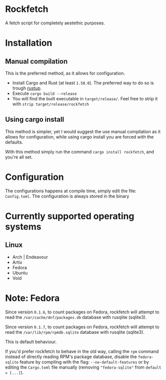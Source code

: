 # Rockfetch

A fetch script for completely aestethic purposes.

# Installation

## Manual compilation
This is the preferred method, as it allows for configuration.

* Install Cargo and Rust (at least `1.58.0`). The preferred way to do so is trough [rustup](https://rustup.rs/).
* Execute `cargo build --release`
* You will find the built executable in `target/release/`. Feel free to strip it with `strip target/release/rockfetch`

## Using cargo install
This method is simpler, yet I would suggest the use manual compilation as it allows for configuration, while using cargo install you are forced with the defaults.

With this method simply run the command `cargo install rockfetch`, and you're all set.

# Configuration
The configurations happens at compile time, simply edit the file: `Config.toml`. The configuration is always stored in the binary

# Currently supported operating systems

## Linux
* Arch | Endeavour
* Artix
* Fedora
* Ubuntu
* Void

# Note: Fedora
Since version `0.1.6`, to count packages on Fedora, rockfetch will attempt to read the `/var/cache/dnf/packages.db` database with rusqlite (sqlite3).

Since version `0.1.7`, to count packages on Fedora, rockfetch will attempt to read the `/var/lib/rpm/rpmdb.sqlite` database with rusqlite (sqlite3).

This is default behaviour.

If you'd prefer rockfetch to behave in the old way, calling the `rpm` command instead of directly reading RPM's package database, disable the `fedora-sqlite` feature
by compiling with the flag: `--no-default-features` or by editing the  `Cargo.toml` file manually (removing `"fedora-sqlite"` from `default = [...]`).
